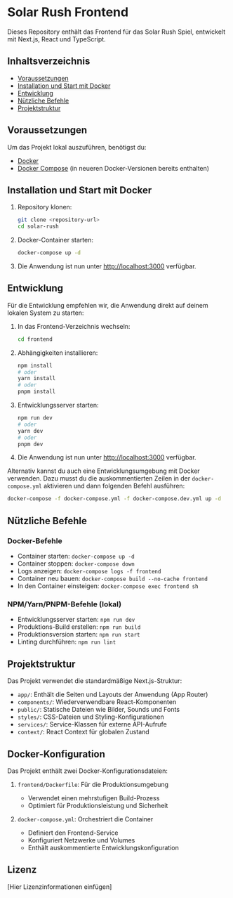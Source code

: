# Solar Rush Frontend

Dieses Repository enthält das Frontend für das Solar Rush Spiel, entwickelt mit Next.js, React und TypeScript.

## Inhaltsverzeichnis

- [Voraussetzungen](#voraussetzungen)
- [Installation und Start mit Docker](#installation-und-start-mit-docker)
- [Entwicklung](#entwicklung)
- [Nützliche Befehle](#nützliche-befehle)
- [Projektstruktur](#projektstruktur)

## Voraussetzungen

Um das Projekt lokal auszuführen, benötigst du:

- [Docker](https://www.docker.com/get-started)
- [Docker Compose](https://docs.docker.com/compose/install/) (in neueren Docker-Versionen bereits enthalten)

## Installation und Start mit Docker

1. Repository klonen:
   ```bash
   git clone <repository-url>
   cd solar-rush
   ```

2. Docker-Container starten:
   ```bash
   docker-compose up -d
   ```

3. Die Anwendung ist nun unter [http://localhost:3000](http://localhost:3000) verfügbar.

## Entwicklung

Für die Entwicklung empfehlen wir, die Anwendung direkt auf deinem lokalen System zu starten:

1. In das Frontend-Verzeichnis wechseln:
   ```bash
   cd frontend
   ```

2. Abhängigkeiten installieren:
   ```bash
   npm install
   # oder
   yarn install
   # oder
   pnpm install
   ```

3. Entwicklungsserver starten:
   ```bash
   npm run dev
   # oder
   yarn dev
   # oder
   pnpm dev
   ```

4. Die Anwendung ist nun unter [http://localhost:3000](http://localhost:3000) verfügbar.

Alternativ kannst du auch eine Entwicklungsumgebung mit Docker verwenden. Dazu musst du die auskommentierten Zeilen in der `docker-compose.yml` aktivieren und dann folgenden Befehl ausführen:

```bash
docker-compose -f docker-compose.yml -f docker-compose.dev.yml up -d
```

## Nützliche Befehle

### Docker-Befehle

- Container starten: `docker-compose up -d`
- Container stoppen: `docker-compose down`
- Logs anzeigen: `docker-compose logs -f frontend`
- Container neu bauen: `docker-compose build --no-cache frontend`
- In den Container einsteigen: `docker-compose exec frontend sh`

### NPM/Yarn/PNPM-Befehle (lokal)

- Entwicklungsserver starten: `npm run dev`
- Produktions-Build erstellen: `npm run build`
- Produktionsversion starten: `npm run start`
- Linting durchführen: `npm run lint`

## Projektstruktur

Das Projekt verwendet die standardmäßige Next.js-Struktur:

- `app/`: Enthält die Seiten und Layouts der Anwendung (App Router)
- `components/`: Wiederverwendbare React-Komponenten
- `public/`: Statische Dateien wie Bilder, Sounds und Fonts
- `styles/`: CSS-Dateien und Styling-Konfigurationen
- `services/`: Service-Klassen für externe API-Aufrufe
- `context/`: React Context für globalen Zustand

## Docker-Konfiguration

Das Projekt enthält zwei Docker-Konfigurationsdateien:

1. `frontend/Dockerfile`: Für die Produktionsumgebung
   - Verwendet einen mehrstufigen Build-Prozess
   - Optimiert für Produktionsleistung und Sicherheit

2. `docker-compose.yml`: Orchestriert die Container
   - Definiert den Frontend-Service
   - Konfiguriert Netzwerke und Volumes
   - Enthält auskommentierte Entwicklungskonfiguration

## Lizenz

[Hier Lizenzinformationen einfügen]
